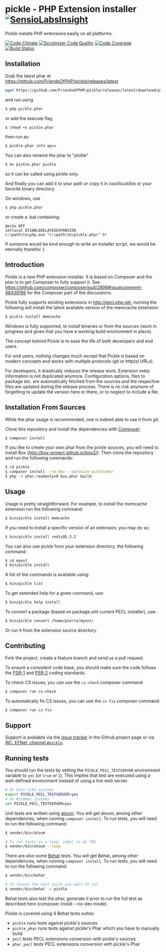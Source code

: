pickle - PHP Extension installer [![SensioLabsInsight](https://insight.sensiolabs.com/projects/7e153d04-79be-47e6-b2ee-60cdc2665dd5/small.png)](https://insight.sensiolabs.com/projects/7e153d04-79be-47e6-b2ee-60cdc2665dd5)
================================

Pickle installs PHP extensions easily on all platforms.

[![Code Climate](https://codeclimate.com/github/FriendsOfPHP/pickle.svg)](https://codeclimate.com/github/FriendsOfPHP/pickle)
[![Scrutinizer Code Quality](https://scrutinizer-ci.com/g/FriendsOfPHP/pickle/badges/quality-score.png?b=master)](https://scrutinizer-ci.com/g/FriendsOfPHP/pickle/?branch=master)
[![Code Coverage](https://scrutinizer-ci.com/g/FriendsOfPHP/pickle/badges/coverage.png?b=master)](https://scrutinizer-ci.com/g/FriendsOfPHP/pickle/?branch=master)
[![Build Status](https://github.com/FriendsOfPHP/pickle/workflows/Tests/badge.svg?branch=master)](https://github.com/FriendsOfPHP/pickle/actions?query=workflow%3ATests)

Installation
------------
Grab the latest phar at https://github.com/FriendsOfPHP/pickle/releases/latest 
```sh
wget https://github.com/FriendsOfPHP/pickle/releases/latest/download/pickle.phar
```

and run using
```sh
$ php pickle.phar
```
or add the execute flag
```sh
$ chmod +x pickle.phar
```
then run as:
```sh
$ pickle.phar info apcu
```
You can also rename the phar to "pickle"
```sh
$ mv pickle.phar pickle
```
so it can be called using pickle only.

And finally you can add it to your path or copy it in /usr/local/bin or your favorite binary directory.

On windows, use
```sh
$ php pickle.phar
```
or create a .bat containing:
```
@echo OFF
setlocal DISABLEDELAYEDEXPANSION
c:\path\to\php.exe "c:\path\to\pickle.phar" %*
```

If someone would be kind enough to write an installer script, we would be eternally thankful :)

Introduction
------------

Pickle is a new PHP extension installer. It is based on Composer and the plan is to get Composer to fully support it. See https://github.com/composer/composer/pull/2898#issuecomment-48439196 for the Composer part of the discussions.

Pickle fully supports existing extensions in http://pecl.php.net, running the following will install the latest available version of the memcache extension:

```sh
$ pickle install memcache
```

Windows is fully supported, to install binaries or from the sources (work in progress and given that you have a working build environment in place).

The concept behind Pickle is to ease the life of both developers and end users.

For end users, nothing changes much except that Pickle is based on modern concepts and works with multiple protocols (git or http(s) URLs).

For developers, it drastically reduces the release work. Extension meta information is not duplicated anymore. Configuration options, files to package etc. are automatically fetched from the sources and the respective files are updated during the release process. There is no risk anymore of forgetting to update the version here or there, or to neglect to include a file.

Installation From Sources
-------------------------

While the phar usage is recommended, one is indeed able to use it from git.

Clone this repository and install the dependencies with
[Composer](http://getcomposer.org/):

```sh
$ composer install
```
If you like to create your own phar from the pickle sources, you will need to install Box (http://box-project.github.io/box2/). Then clone the repository and run the following commands:

```sh
$ cd pickle
$ composer install --no-dev --optimize-autoloader
$ php -d phar.readonly=0 box.phar build
```

Usage
-----

Usage is pretty straightforward. For example, to install the memcache extension run the following command:

```sh
$ bin/pickle install memcache
```

If you need to install a specific version of an extension, you may do so:
```sh
$ bin/pickle install redis@5.3.2
```

You can also use pickle from your extension directory, the following command:

```sh
$ cd myext
$ bin/pickle install
```

A list of the commands is available using:

```sh
$ bin/pickle list
```

To get extended help for a given command, use:

```sh
$ bin/pickle help install
```

To convert a package (based on package.xml current PECL installer), use:

```sh
$ bin/pickle convert /home/pierre/myext/
```

Or run it from the extension source directory.

Contributing
------------

Fork the project, create a feature branch and send us a pull request.

To ensure a consistent code base, you should make sure the code follows
the [PSR-1](http://www.php-fig.org/psr/psr-1/) and
[PSR-2](http://www.php-fig.org/psr/psr-2/) coding standards.

To check CS issues, you can use the `cs-check` composer command:

```sh
$ composer run cs-check
```

To automatically fix CS issues, you can use the `cs-fix` composer command:

```sh
$ composer run cs-fix
```

Support
-------

Support is available via the [issue
tracker](https://github.com/FriendsOfPHP/pickle/issues) in the Github project page
or via [IRC, EFNet, channel `#pickle`](http://chat.efnet.org/).

Running tests
-------------

You should run the tests by setting the `PICKLE_PECL_TESTSERVER` environment variable to `yes` (or `true` or `1`).
This implies that test are executed using a well-defined environment instead of using a live web server.

```sh
# On Unix-like systems
export PICKLE_PECL_TESTSERVER=yes
# On Windows systems
set PICKLE_PECL_TESTSERVER=yes
```

Unit tests are written using [atoum](https://github.com/atoum/atoum).
You will get atoum, among other dependencies, when running `composer install`.
To run tests, you will need to run the following command:

```sh
$ vendor/bin/atoum

# To run tests in a loop, ideal to do TDD
$ vendor/bin/atoum --loop
```

There are also some [Behat](https://github.com/behat/behat) tests.
You will get Behat, among other dependencies, when running `composer install`.
To run tests, you will need to run the following command:

```sh
$ vendor/bin/behat

# To choose the test suite you want to run
$ vendor/bin/behat -s pickle
```
Behat tests also test the phar, generate it prior to run the full test as described here (composer install --no-dev mode).

Pickle is covered using 4 Behat tests suites:

* `pickle` runs tests against pickle's sources
* `pickle_phar` runs tests against pickle's Phar which you have to manually
  build
* `pecl` tests PECL extensions conversion with pickle's sources
* `phar_pecl` tests PECL extensions conversion with pickle's Phar
